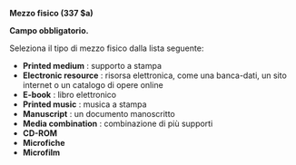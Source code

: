 **Mezzo fisico (337 $a)**

**Campo obbligatorio.**

Seleziona il tipo di mezzo fisico dalla lista seguente:

- **Printed medium** : supporto a stampa
- **Electronic resource** : risorsa elettronica, come una banca-dati, un sito internet o un catalogo di opere online
- **E-book** : libro elettronico
- **Printed music** : musica a stampa
- **Manuscript** : un documento manoscritto
- **Media combination** : combinazione di più supporti
- **CD-ROM**
- **Microfiche**
- **Microfilm**